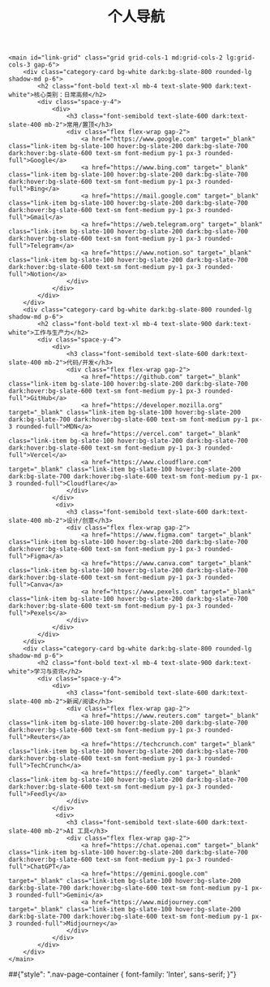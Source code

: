 <div class="nav-page-container">
<div class="max-w-7xl mx-auto">
<header class="flex justify-between items-center mb-8">
<h1 class="text-3xl font-bold text-slate-900 dark:text-white">个人导航</h1>
</header>

    <main id="link-grid" class="grid grid-cols-1 md:grid-cols-2 lg:grid-cols-3 gap-6">
        <div class="category-card bg-white dark:bg-slate-800 rounded-lg shadow-md p-6">
            <h2 class="font-bold text-xl mb-4 text-slate-900 dark:text-white">核心类别：日常高频</h2>
            <div class="space-y-4">
                <div>
                    <h3 class="font-semibold text-slate-600 dark:text-slate-400 mb-2">常用/置顶</h3>
                    <div class="flex flex-wrap gap-2">
                        <a href="https://www.google.com" target="_blank" class="link-item bg-slate-100 hover:bg-slate-200 dark:bg-slate-700 dark:hover:bg-slate-600 text-sm font-medium py-1 px-3 rounded-full">Google</a>
                        <a href="https://www.bing.com" target="_blank" class="link-item bg-slate-100 hover:bg-slate-200 dark:bg-slate-700 dark:hover:bg-slate-600 text-sm font-medium py-1 px-3 rounded-full">Bing</a>
                        <a href="https://mail.google.com" target="_blank" class="link-item bg-slate-100 hover:bg-slate-200 dark:bg-slate-700 dark:hover:bg-slate-600 text-sm font-medium py-1 px-3 rounded-full">Gmail</a>
                        <a href="https://web.telegram.org" target="_blank" class="link-item bg-slate-100 hover:bg-slate-200 dark:bg-slate-700 dark:hover:bg-slate-600 text-sm font-medium py-1 px-3 rounded-full">Telegram</a>
                        <a href="https://www.notion.so" target="_blank" class="link-item bg-slate-100 hover:bg-slate-200 dark:bg-slate-700 dark:hover:bg-slate-600 text-sm font-medium py-1 px-3 rounded-full">Notion</a>
                    </div>
                </div>
            </div>
        </div>
        <div class="category-card bg-white dark:bg-slate-800 rounded-lg shadow-md p-6">
            <h2 class="font-bold text-xl mb-4 text-slate-900 dark:text-white">工作与生产力</h2>
            <div class="space-y-4">
                <div>
                    <h3 class="font-semibold text-slate-600 dark:text-slate-400 mb-2">代码/开发</h3>
                    <div class="flex flex-wrap gap-2">
                        <a href="https://github.com" target="_blank" class="link-item bg-slate-100 hover:bg-slate-200 dark:bg-slate-700 dark:hover:bg-slate-600 text-sm font-medium py-1 px-3 rounded-full">GitHub</a>
                        <a href="https://developer.mozilla.org" target="_blank" class="link-item bg-slate-100 hover:bg-slate-200 dark:bg-slate-700 dark:hover:bg-slate-600 text-sm font-medium py-1 px-3 rounded-full">MDN</a>
                        <a href="https://vercel.com" target="_blank" class="link-item bg-slate-100 hover:bg-slate-200 dark:bg-slate-700 dark:hover:bg-slate-600 text-sm font-medium py-1 px-3 rounded-full">Vercel</a>
                        <a href="https://www.cloudflare.com" target="_blank" class="link-item bg-slate-100 hover:bg-slate-200 dark:bg-slate-700 dark:hover:bg-slate-600 text-sm font-medium py-1 px-3 rounded-full">Cloudflare</a>
                    </div>
                </div>
                 <div>
                    <h3 class="font-semibold text-slate-600 dark:text-slate-400 mb-2">设计/创意</h3>
                    <div class="flex flex-wrap gap-2">
                        <a href="https://www.figma.com" target="_blank" class="link-item bg-slate-100 hover:bg-slate-200 dark:bg-slate-700 dark:hover:bg-slate-600 text-sm font-medium py-1 px-3 rounded-full">Figma</a>
                        <a href="https://www.canva.com" target="_blank" class="link-item bg-slate-100 hover:bg-slate-200 dark:bg-slate-700 dark:hover:bg-slate-600 text-sm font-medium py-1 px-3 rounded-full">Canva</a>
                        <a href="https://www.pexels.com" target="_blank" class="link-item bg-slate-100 hover:bg-slate-200 dark:bg-slate-700 dark:hover:bg-slate-600 text-sm font-medium py-1 px-3 rounded-full">Pexels</a>
                    </div>
                </div>
            </div>
        </div>
        <div class="category-card bg-white dark:bg-slate-800 rounded-lg shadow-md p-6">
            <h2 class="font-bold text-xl mb-4 text-slate-900 dark:text-white">学习与资讯</h2>
            <div class="space-y-4">
                <div>
                    <h3 class="font-semibold text-slate-600 dark:text-slate-400 mb-2">新闻/阅读</h3>
                    <div class="flex flex-wrap gap-2">
                        <a href="https://www.reuters.com" target="_blank" class="link-item bg-slate-100 hover:bg-slate-200 dark:bg-slate-700 dark:hover:bg-slate-600 text-sm font-medium py-1 px-3 rounded-full">Reuters</a>
                        <a href="https://techcrunch.com" target="_blank" class="link-item bg-slate-100 hover:bg-slate-200 dark:bg-slate-700 dark:hover:bg-slate-600 text-sm font-medium py-1 px-3 rounded-full">TechCrunch</a>
                        <a href="https://feedly.com" target="_blank" class="link-item bg-slate-100 hover:bg-slate-200 dark:bg-slate-700 dark:hover:bg-slate-600 text-sm font-medium py-1 px-3 rounded-full">Feedly</a>
                    </div>
                </div>
                 <div>
                    <h3 class="font-semibold text-slate-600 dark:text-slate-400 mb-2">AI 工具</h3>
                    <div class="flex flex-wrap gap-2">
                        <a href="https://chat.openai.com" target="_blank" class="link-item bg-slate-100 hover:bg-slate-200 dark:bg-slate-700 dark:hover:bg-slate-600 text-sm font-medium py-1 px-3 rounded-full">ChatGPT</a>
                        <a href="https://gemini.google.com" target="_blank" class="link-item bg-slate-100 hover:bg-slate-200 dark:bg-slate-700 dark:hover:bg-slate-600 text-sm font-medium py-1 px-3 rounded-full">Gemini</a>
                        <a href="https://www.midjourney.com" target="_blank" class="link-item bg-slate-100 hover:bg-slate-200 dark:bg-slate-700 dark:hover:bg-slate-600 text-sm font-medium py-1 px-3 rounded-full">Midjourney</a>
                    </div>
                </div>
            </div>
        </div>
    </main>
</div>

</div>

##{"style": ".nav-page-container { font-family: 'Inter', sans-serif; }"}
